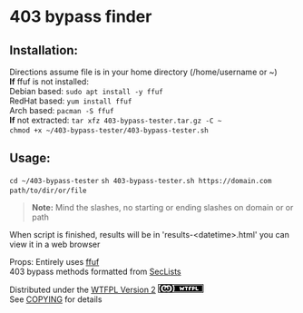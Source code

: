 # 403 bypass finder  
## Installation:  
Directions assume file is in your home directory (/home/username or ~)  
**If** ffuf is not installed:  
    Debian based: `sudo apt install -y ffuf`  
    RedHat based: `yum install ffuf`  
    Arch based: `pacman -S ffuf`  
**If** not extracted: `tar xfz 403-bypass-tester.tar.gz -C ~`  
`chmod +x ~/403-bypass-tester/403-bypass-tester.sh`
  
## Usage:  
`cd ~/403-bypass-tester`
`sh 403-bypass-tester.sh https://domain.com path/to/dir/or/file`  
> **Note:** Mind the slashes, no starting or ending slashes on domain or or path  
  
When script is finished, results will be in 'results-\<datetime>.html' you can view it in a web browser  
  
Props:
Entirely uses [ffuf](https://github.com/ffuf/ffuf)  
403 bypass methods formatted from [SecLists](https://github.com/danielmiessler/SecLists)  
  
Distributed under the [WTFPL Version 2](//www.wtfpl.net/) [![WTFPL](assets/wtfpl-badge.png)](//www.wtfpl.net/)  
See [COPYING](COPYING.txt) for details  

